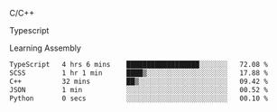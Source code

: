 <p>C/C++</p>
<p> Typescript</p>
<p>Learning Assembly</p>

<!--START_SECTION:waka-->

```txt
TypeScript   4 hrs 6 mins    ██████████████████░░░░░░░   72.08 %
SCSS         1 hr 1 min      ████▒░░░░░░░░░░░░░░░░░░░░   17.88 %
C++          32 mins         ██▒░░░░░░░░░░░░░░░░░░░░░░   09.42 %
JSON         1 min           ░░░░░░░░░░░░░░░░░░░░░░░░░   00.52 %
Python       0 secs          ░░░░░░░░░░░░░░░░░░░░░░░░░   00.10 %
```

<!--END_SECTION:waka-->
